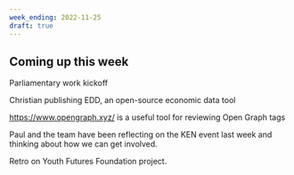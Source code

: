 ```yaml
---
week_ending: 2022-11-25
draft: true
---
```

## Coming up this week

Parliamentary work kickoff

Christian publishing EDD, an open-source economic data tool

https://www.opengraph.xyz/ is a useful tool for reviewing Open Graph tags

Paul and the team have been reflecting on the KEN event last week and thinking about how we can get involved.

Retro on Youth Futures Foundation project.